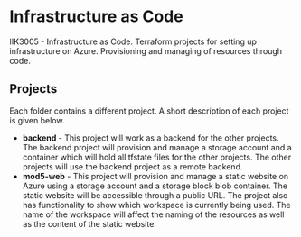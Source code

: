 # Infrastructure as Code
IIK3005 - Infrastructure as Code. Terraform projects for setting up infrastructure on Azure. Provisioning and managing of resources through code. 

## Projects
Each folder contains a different project. A short description of each project is given below.

- **backend** - This project will work as a backend for the other projects. The backend project will provision and manage a storage account and a container which will hold all tfstate files for the other projects. The other projects will use the backend project as a remote backend.
- **mod5-web** - This project will provision and manage a static website on Azure using a storage account and a storage block blob container. The static website will be accessible through a public URL. The project also has functionality to show which workspace is currently being used. The name of the workspace will affect the naming of the resources as well as the content of the static website.